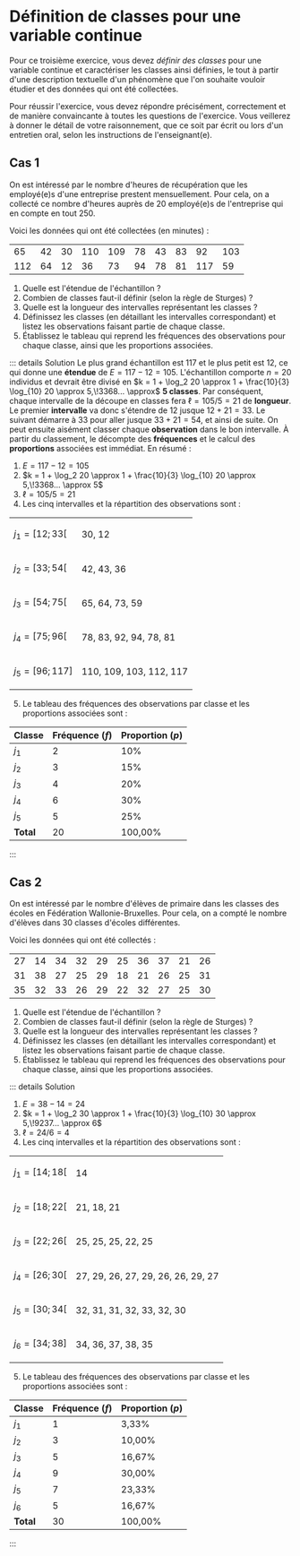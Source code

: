 # Définition de classes pour une variable continue

Pour ce troisième exercice, vous devez *définir des classes* pour une variable continue et caractériser les classes ainsi définies, le tout à partir d'une description textuelle d'un phénomène que l'on souhaite vouloir étudier et des données qui ont été collectées.

Pour réussir l'exercice, vous devez répondre précisément, correctement et de manière convaincante à toutes les questions de l'exercice. Vous veillerez à donner le détail de votre raisonnement, que ce soit par écrit ou lors d'un entretien oral, selon les instructions de l'enseignant(e).

## Cas 1

On est intéressé par le nombre d'heures de récupération que les employé(e)s d'une entreprise prestent mensuellement. Pour cela, on a collecté ce nombre d'heures auprès de 20 employé(e)s de l'entreprise qui en compte en tout 250.

Voici les données qui ont été collectées (en minutes) :

<div class="center">
  <table>
    <tr>
      <td>65</td>
      <td>42</td>
      <td>30</td>
      <td>110</td>
      <td>109</td>
      <td>78</td>
      <td>43</td>
      <td>83</td>
      <td>92</td>
      <td>103</td>
    </tr>
    <tr>
      <td>112</td>
      <td>64</td>
      <td>12</td>
      <td>36</td>
      <td>73</td>
      <td>94</td>
      <td>78</td>
      <td>81</td>
      <td>117</td>
      <td>59</td>
    </tr>
  </table>
</div>

1. Quelle est l'étendue de l'échantillon ?
1. Combien de classes faut-il définir (selon la règle de Sturges) ?
1. Quelle est la longueur des intervalles représentant les classes ?
1. Définissez les classes (en détaillant les intervalles correspondant) et listez les observations faisant partie de chaque classe.
1. Établissez le tableau qui reprend les fréquences des observations pour chaque classe, ainsi que les proportions associées.

::: details Solution
Le plus grand échantillon est $117$ et le plus petit est $12$, ce qui donne une **étendue** de $E = 117 - 12 = 105$. L'échantillon comporte $n = 20$ individus et devrait être divisé en $k = 1 + \log_2 20 \approx 1 + \frac{10}{3} \log_{10} 20 \approx 5,\!3368... \approx$ **5 classes**. Par conséquent, chaque intervalle de la découpe en classes fera $\ell = 105 / 5 = 21$ de **longueur**. Le premier **intervalle** va donc s'étendre de $12$ jusque $12 + 21 = 33$. Le suivant démarre à $33$ pour aller jusque $33 + 21 = 54$, et ainsi de suite. On peut ensuite aisément classer chaque **observation** dans le bon intervalle. À partir du classement, le décompte des **fréquences** et le calcul des **proportions** associées est immédiat. En résumé :
1. $E = 117 - 12 = 105$
1. $k = 1 + \log_2 20 \approx 1 + \frac{10}{3} \log_{10} 20 \approx 5,\!3368... \approx 5$
1. $\ell = 105 / 5 = 21$
1. Les cinq intervalles et la répartition des observations sont :

<div class="center">
  <table>
    <tr>
      <td>

$j_1 = [ 12; 33 [$
</td>
      <td>30, 12</td>
    </tr>
    <tr>
      <td>

$j_2 = [ 33; 54 [$
</td>
      <td>42, 43, 36</td>
    </tr>
    <tr>
      <td>

$j_3 = [ 54; 75 [$
</td>
      <td>65, 64, 73, 59</td>
    </tr>
    <tr>
      <td>

$j_4 = [ 75; 96 [$
</td>
      <td>78, 83, 92, 94, 78, 81</td>
    </tr>
    <tr>
      <td>

$j_5 = [ 96; 117 ]$
</td>
      <td>110, 109, 103, 112, 117</td>
    </tr>
  </table>
</div>

5. Le tableau des fréquences des observations par classe et les proportions associées sont :

<div class="center">

| Classe    | Fréquence ($f$) | Proportion ($p$) |
|:----------|:----------------|:-----------------|
| $j_1$     | 2               | 10%              |
| $j_2$     | 3               | 15%              |
| $j_3$     | 4               | 20%              |
| $j_4$     | 6               | 30%              |
| $j_5$     | 5               | 25%              |
| **Total** | 20              | 100,00%          |

</div>
:::

## Cas 2

On est intéressé par le nombre d'élèves de primaire dans les classes des écoles en Fédération Wallonie-Bruxelles. Pour cela, on a compté le nombre d'élèves dans 30 classes d'écoles différentes.

Voici les données qui ont été collectés :

<div class="center">
  <table>
    <tr>
      <td>27</td>
      <td>14</td>
      <td>34</td>
      <td>32</td>
      <td>29</td>
      <td>25</td>
      <td>36</td>
      <td>37</td>
      <td>21</td>
      <td>26</td>
    </tr>
    <tr>
      <td>31</td>
      <td>38</td>
      <td>27</td>
      <td>25</td>
      <td>29</td>
      <td>18</td>
      <td>21</td>
      <td>26</td>
      <td>25</td>
      <td>31</td>
    </tr>
    <tr>
      <td>35</td>
      <td>32</td>
      <td>33</td>
      <td>26</td>
      <td>29</td>
      <td>22</td>
      <td>32</td>
      <td>27</td>
      <td>25</td>
      <td>30</td>
    </tr>
  </table>
</div>

1. Quelle est l'étendue de l'échantillon ?
1. Combien de classes faut-il définir (selon la règle de Sturges) ?
1. Quelle est la longueur des intervalles représentant les classes ?
1. Définissez les classes (en détaillant les intervalles correspondant) et listez les observations faisant partie de chaque classe.
1. Établissez le tableau qui reprend les fréquences des observations pour chaque classe, ainsi que les proportions associées.

::: details Solution
1. $E = 38 - 14 = 24$
1. $k = 1 + \log_2 30 \approx 1 + \frac{10}{3} \log_{10} 30 \approx 5,\!9237... \approx 6$
1. $\ell = 24 / 6 = 4$
1. Les cinq intervalles et la répartition des observations sont :

<div class="center">
  <table>
    <tr>
      <td>

$j_1 = [ 14; 18 [$
</td>
      <td>14</td>
    </tr>
    <tr>
      <td>

$j_2 = [ 18; 22 [$
</td>
      <td>21, 18, 21</td>
    </tr>
    <tr>
      <td>

$j_3 = [ 22; 26 [$
</td>
      <td>25, 25, 25, 22, 25</td>
    </tr>
    <tr>
      <td>

$j_4 = [ 26; 30 [$
</td>
      <td>27, 29, 26, 27, 29, 26, 26, 29, 27</td>
    </tr>
    <tr>
      <td>

$j_5 = [ 30; 34 [$
</td>
      <td>32, 31, 31, 32, 33, 32, 30</td>
    </tr>
    <tr>
      <td>

$j_6 = [ 34; 38 ]$
</td>
      <td>34, 36, 37, 38, 35</td>
    </tr>
  </table>
</div>

5. Le tableau des fréquences des observations par classe et les proportions associées sont :

<div class="center">

| Classe    | Fréquence ($f$) | Proportion ($p$) |
|:----------|:----------------|:-----------------|
| $j_1$     | 1               | 3,33%            |
| $j_2$     | 3               | 10,00%           |
| $j_3$     | 5               | 16,67%           |
| $j_4$     | 9               | 30,00%           |
| $j_5$     | 7               | 23,33%           |
| $j_6$     | 5               | 16,67%           |
| **Total** | 30              | 100,00%          |

</div>
:::
